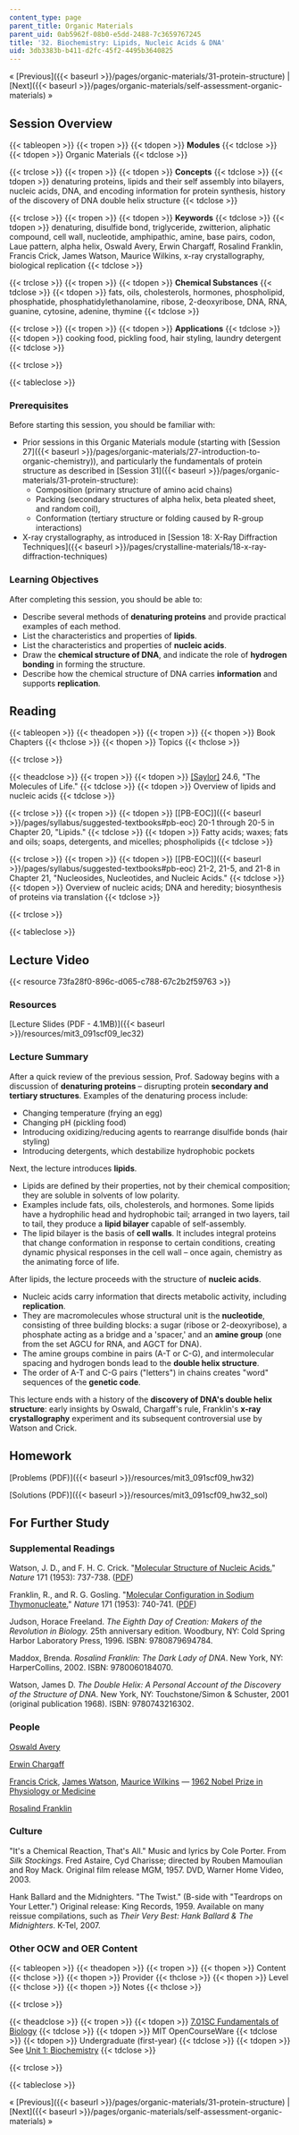 ```yaml
---
content_type: page
parent_title: Organic Materials
parent_uid: 0ab5962f-08b0-e5dd-2488-7c3659767245
title: '32. Biochemistry: Lipids, Nucleic Acids & DNA'
uid: 3db3383b-b411-d2fc-45f2-4495b3640825
---
```


« [Previous]({{< baseurl >}}/pages/organic-materials/31-protein-structure) | [Next]({{< baseurl >}}/pages/organic-materials/self-assessment-organic-materials) »

Session Overview
----------------

{{< tableopen >}}
{{< tropen >}}
{{< tdopen >}}
**Modules**
{{< tdclose >}}
{{< tdopen >}}
Organic Materials
{{< tdclose >}}

{{< trclose >}}
{{< tropen >}}
{{< tdopen >}}
**Concepts**
{{< tdclose >}}
{{< tdopen >}}
denaturing proteins, lipids and their self assembly into bilayers, nucleic acids, DNA, and encoding information for protein synthesis, history of the discovery of DNA double helix structure
{{< tdclose >}}

{{< trclose >}}
{{< tropen >}}
{{< tdopen >}}
**Keywords**
{{< tdclose >}}
{{< tdopen >}}
denaturing, disulfide bond, triglyceride, zwitterion, aliphatic compound, cell wall, nucleotide, amphipathic, amine, base pairs, codon, Laue pattern, alpha helix, Oswald Avery, Erwin Chargaff, Rosalind Franklin, Francis Crick, James Watson, Maurice Wilkins, x-ray crystallography, biological replication
{{< tdclose >}}

{{< trclose >}}
{{< tropen >}}
{{< tdopen >}}
**Chemical Substances**
{{< tdclose >}}
{{< tdopen >}}
fats, oils, cholesterols, hormones, phospholipid, phosphatide, phosphatidylethanolamine, ribose, 2-deoxyribose, DNA, RNA, guanine, cytosine, adenine, thymine
{{< tdclose >}}

{{< trclose >}}
{{< tropen >}}
{{< tdopen >}}
**Applications**
{{< tdclose >}}
{{< tdopen >}}
cooking food, pickling food, hair styling, laundry detergent
{{< tdclose >}}

{{< trclose >}}

{{< tableclose >}}

### Prerequisites

Before starting this session, you should be familiar with:

*   Prior sessions in this Organic Materials module (starting with [Session 27]({{< baseurl >}}/pages/organic-materials/27-introduction-to-organic-chemistry)), and particularly the fundamentals of protein structure as described in [Session 31]({{< baseurl >}}/pages/organic-materials/31-protein-structure): 
    *   Composition (primary structure of amino acid chains)
    *   Packing (secondary structures of alpha helix, beta pleated sheet, and random coil),
    *   Conformation (tertiary structure or folding caused by R-group interactions)
*   X-ray crystallography, as introduced in [Session 18: X-Ray Diffraction Techniques]({{< baseurl >}}/pages/crystalline-materials/18-x-ray-diffraction-techniques)

### Learning Objectives

After completing this session, you should be able to:

*   Describe several methods of **denaturing proteins** and provide practical examples of each method.
*   List the characteristics and properties of **lipids**.
*   List the characteristics and properties of **nucleic acids**.
*   Draw the **chemical structure of DNA**, and indicate the role of **hydrogen bonding** in forming the structure.
*   Describe how the chemical structure of DNA carries **information** and supports **replication**.

Reading
-------

{{< tableopen >}}
{{< theadopen >}}
{{< tropen >}}
{{< thopen >}}
Book Chapters
{{< thclose >}}
{{< thopen >}}
Topics
{{< thclose >}}

{{< trclose >}}

{{< theadclose >}}
{{< tropen >}}
{{< tdopen >}}
[\[Saylor\]](https://saylordotorg.github.io/text_general-chemistry-principles-patterns-and-applications-v1.0/s28-06-the-molecules-of-life.html) 24.6, "The Molecules of Life."
{{< tdclose >}}
{{< tdopen >}}
Overview of lipids and nucleic acids
{{< tdclose >}}

{{< trclose >}}
{{< tropen >}}
{{< tdopen >}}
[\[PB-EOC\]]({{< baseurl >}}/pages/syllabus/suggested-textbooks#pb-eoc) 20-1 through 20-5 in Chapter 20, "Lipids."
{{< tdclose >}}
{{< tdopen >}}
Fatty acids; waxes; fats and oils; soaps, detergents, and micelles; phospholipids
{{< tdclose >}}

{{< trclose >}}
{{< tropen >}}
{{< tdopen >}}
[\[PB-EOC\]]({{< baseurl >}}/pages/syllabus/suggested-textbooks#pb-eoc) 21-2, 21-5, and 21-8 in Chapter 21, "Nucleosides, Nucleotides, and Nucleic Acids."
{{< tdclose >}}
{{< tdopen >}}
Overview of nucleic acids; DNA and heredity; biosynthesis of proteins via translation
{{< tdclose >}}

{{< trclose >}}

{{< tableclose >}}

Lecture Video
-------------

{{< resource 73fa28f0-896c-d065-c788-67c2b2f59763 >}}

### Resources

[Lecture Slides (PDF - 4.1MB)]({{< baseurl >}}/resources/mit3_091scf09_lec32)

### Lecture Summary

After a quick review of the previous session, Prof. Sadoway begins with a discussion of **denaturing proteins** – disrupting protein **secondary and tertiary structures**. Examples of the denaturing process include:

*   Changing temperature (frying an egg)
*   Changing pH (pickling food)
*   Introducing oxidizing/reducing agents to rearrange disulfide bonds (hair styling)
*   Introducing detergents, which destabilize hydrophobic pockets

Next, the lecture introduces **lipids**.

*   Lipids are defined by their properties, not by their chemical composition; they are soluble in solvents of low polarity.
*   Examples include fats, oils, cholesterols, and hormones. Some lipids have a hydrophilic head and hydrophobic tail; arranged in two layers, tail to tail, they produce a **lipid bilayer** capable of self-assembly.
*   The lipid bilayer is the basis of **cell walls**. It includes integral proteins that change conformation in response to certain conditions, creating dynamic physical responses in the cell wall – once again, chemistry as the animating force of life.

After lipids, the lecture proceeds with the structure of **nucleic acids**.

*   Nucleic acids carry information that directs metabolic activity, including **replication**.
*   They are macromolecules whose structural unit is the **nucleotide**, consisting of three building blocks: a sugar (ribose or 2-deoxyribose), a phosphate acting as a bridge and a 'spacer,' and an **amine group** (one from the set AGCU for RNA, and AGCT for DNA).
*   The amine groups combine in pairs (A-T or C-G), and intermolecular spacing and hydrogen bonds lead to the **double helix structure**.
*   The order of A-T and C-G pairs ("letters") in chains creates "word" sequences of the **genetic code**.

This lecture ends with a history of the **discovery of DNA's double helix structure**: early insights by Oswald, Chargaff's rule, Franklin's **x-ray crystallography** experiment and its subsequent controversial use by Watson and Crick.

Homework
--------

[Problems (PDF)]({{< baseurl >}}/resources/mit3_091scf09_hw32)

[Solutions (PDF)]({{< baseurl >}}/resources/mit3_091scf09_hw32_sol)

For Further Study
-----------------

### Supplemental Readings

Watson, J. D., and F. H. C. Crick. "[Molecular Structure of Nucleic Acids.](http://dx.doi.org/10.1038/171737a0)" _Nature_ 171 (1953): 737-738. ([PDF](http://www.nature.com/nature/dna50/watsoncrick.pdf))

Franklin, R., and R. G. Gosling. "[Molecular Configuration in Sodium Thymonucleate.](http://dx.doi.org/10.1038/171740a0)" _Nature_ 171 (1953): 740-741. ([PDF](http://www.nature.com/nature/dna50/franklingosling.pdf))

Judson, Horace Freeland. _The Eighth Day of Creation: Makers of the Revolution in Biology._ 25th anniversary edition. Woodbury, NY: Cold Spring Harbor Laboratory Press, 1996. ISBN: 9780879694784.

Maddox, Brenda. _Rosalind Franklin: The Dark Lady of DNA_. New York, NY: HarperCollins, 2002. ISBN: 9780060184070.

Watson, James D. _The Double Helix: A Personal Account of the Discovery of the Structure of DNA_. New York, NY: Touchstone/Simon & Schuster, 2001 (original publication 1968). ISBN: 9780743216302.

### People

[Oswald Avery](http://en.wikipedia.org/wiki/Oswald_Avery)

[Erwin Chargaff](http://en.wikipedia.org/wiki/Erwin_Chargaff)

[Francis Crick](http://en.wikipedia.org/wiki/Francis_Crick), [James Watson](http://en.wikipedia.org/wiki/James_D._Watson), [Maurice Wilkins](http://en.wikipedia.org/wiki/Maurice_Wilkins) — [1962 Nobel Prize in Physiology or Medicine](http://nobelprize.org/nobel_prizes/medicine/laureates/1962/)

[Rosalind Franklin](http://en.wikipedia.org/wiki/Rosalind_Franklin)

### Culture

"It's a Chemical Reaction, That's All." Music and lyrics by Cole Porter. From _Silk Stockings_. Fred Astaire, Cyd Charisse; directed by Rouben Mamoulian and Roy Mack. Original film release MGM, 1957. DVD, Warner Home Video, 2003.

Hank Ballard and the Midnighters. "The Twist." (B-side with "Teardrops on Your Letter.") Original release: King Records, 1959. Available on many reissue compilations, such as _Their Very Best: Hank Ballard & The Midnighters_. K-Tel, 2007.

### Other OCW and OER Content

{{< tableopen >}}
{{< theadopen >}}
{{< tropen >}}
{{< thopen >}}
Content
{{< thclose >}}
{{< thopen >}}
Provider
{{< thclose >}}
{{< thopen >}}
Level
{{< thclose >}}
{{< thopen >}}
Notes
{{< thclose >}}

{{< trclose >}}

{{< theadclose >}}
{{< tropen >}}
{{< tdopen >}}
[7.01SC Fundamentals of Biology](/courses/7-01sc-fundamentals-of-biology-fall-2011)
{{< tdclose >}}
{{< tdopen >}}
MIT OpenCourseWare
{{< tdclose >}}
{{< tdopen >}}
Undergraduate (first-year)
{{< tdclose >}}
{{< tdopen >}}
See [Unit 1: Biochemistry](/courses/7-01sc-fundamentals-of-biology-fall-2011/pages/biochemistry)
{{< tdclose >}}

{{< trclose >}}

{{< tableclose >}}

« [Previous]({{< baseurl >}}/pages/organic-materials/31-protein-structure) | [Next]({{< baseurl >}}/pages/organic-materials/self-assessment-organic-materials) »